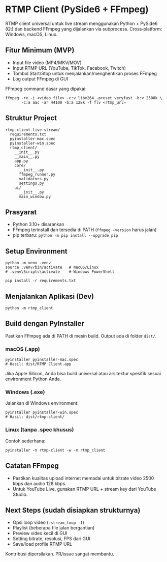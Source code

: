 # RTMP Client (PySide6 + FFmpeg)

RTMP client universal untuk live stream menggunakan Python + PySide6 (Qt) dan backend FFmpeg yang dijalankan via subprocess. Cross‑platform: Windows, macOS, Linux.

## Fitur Minimum (MVP)
- Input file video (MP4/MKV/MOV)
- Input RTMP URL (YouTube, TikTok, Facebook, Twitch)
- Tombol Start/Stop untuk menjalankan/menghentikan proses FFmpeg
- Log output FFmpeg di GUI

FFmpeg command dasar yang dipakai:
```
ffmpeg -re -i <video_file> -c:v libx264 -preset veryfast -b:v 2500k \
       -c:a aac -ar 44100 -b:a 128k -f flv <rtmp_url>
```

## Struktur Project
```
rtmp-client-live-stream/
  requirements.txt
  pyinstaller-mac.spec
  pyinstaller-win.spec
  rtmp_client/
    __init__.py
    __main__.py
    app.py
    core/
      __init__.py
      ffmpeg_runner.py
      validators.py
      settings.py
    ui/
      __init__.py
      main_window.py
```

## Prasyarat
- Python 3.10+ disarankan
- FFmpeg terinstall dan tersedia di PATH (`ffmpeg -version` harus jalan)
- pip terbaru: `python -m pip install --upgrade pip`

## Setup Environment
```
python -m venv .venv
source .venv/bin/activate   # macOS/Linux
# .venv\Scripts\activate    # Windows PowerShell

pip install -r requirements.txt
```

## Menjalankan Aplikasi (Dev)
```
python -m rtmp_client
```

## Build dengan PyInstaller
Pastikan FFmpeg ada di PATH di mesin build. Output ada di folder `dist/`.

### macOS (.app)
```
pyinstaller pyinstaller-mac.spec
# Hasil: dist/RTMP Client.app
```
Jika Apple Silicon, Anda bisa build universal atau arsitektur spesifik sesuai environment Python Anda.

### Windows (.exe)
Jalankan di Windows environment:
```
pyinstaller pyinstaller-win.spec
# Hasil: dist/rtmp-client/
```

### Linux (tanpa .spec khusus)
Contoh sederhana:
```
pyinstaller -n rtmp-client -w -m rtmp_client
```

## Catatan FFmpeg
- Pastikan kualitas upload internet memadai untuk bitrate video 2500 kbps dan audio 128 kbps.
- Untuk YouTube Live, gunakan RTMP URL + stream key dari YouTube Studio.

## Next Steps (sudah disiapkan strukturnya)
- Opsi loop video (`-stream_loop -1`)
- Playlist (beberapa file jalan bergantian)
- Preview video kecil di GUI
- Setting bitrate, resolusi, FPS dari GUI
- Save/load profile RTMP URL

Kontribusi dipersilakan. PR/issue sangat membantu. 
